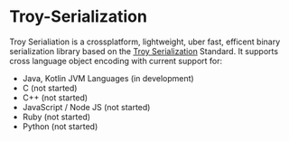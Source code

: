# Troy-Serialization
Troy Serialiation is a crossplatform, lightweight, uber fast, efficent binary serialization library based on the [Troy Serialization](https://docs.google.com/document/d/1hk4uM8_i8ZAb3smQFcM6dKP8REH3ivORBcV8yDvftxo/edit?usp=sharing) Standard. It supports cross language object encoding with current support for:
- Java, Kotlin JVM Languages (in development)
- C (not started)
- C++ (not started)
- JavaScript / Node JS (not started)
- Ruby (not started)
- Python (not started)
